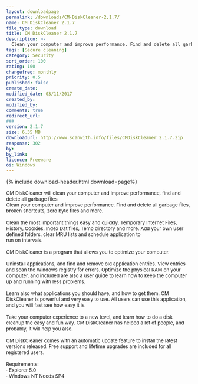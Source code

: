 ```yaml
---
layout: downloadpage
permalink: /downloads/CM-DiskCleaner-2,1,7/
name: CM DiskCleaner 2.1.7
file_type: download
title: CM DiskCleaner 2.1.7
description: >-
  Clean your computer and improve performance. Find and delete all garbage files, broken shortcuts, zero byte files and more. Clean the most important things easy and quickly, Temporary Internet Files, History, Cookies, Index Dat files, Temp director.
tags: [Secure cleaning]
category: Security
sort_order: 100
rating: 100
changefreq: monthly
priority: 0.5
published: false
create_date:
modified_date: 03/11/2017
created_by:
modified_by:
comments: true
redirect_url:
###
version: 2.1.7
size: 6.35 MB
downloadurl: http://www.scanwith.info/files/CMDiskCleaner 2.1.7.zip
response: 302
by:
by_link:
licence: Freeware
os: Windows
---
```


{% include download-header.html download=page%}

<p style="fix-download-text !important">
<p><font size="2">CM DiskCleaner will clean your computer and improve performance, find and delete all garbage files <br />
Clean your computer and improve performance. Find and delete all garbage files, broken shortcuts, zero byte files and more. <br />
<br />
Clean the most important things easy and quickly, Temporary Internet Files, History, Cookies, Index Dat files, Temp directory and more. Add your own user defined folders, clear MRU lists and schedule application to <br />
run on intervals. <br />
<br />
CM DiskCleaner is a program that allows you to optimize your computer. <br />
<br />
Uninstall applications, and find and remove old application entries. View entries and scan the Windows registry for errors. Optimize the physical RAM on your computer, and included are also a user guide to learn how to keep the computer up and running with less problems. <br />
<br />
Learn also what applications you should have, and how to get them. CM DiskCleaner is powerful and very easy to use. All users can use this application, and you will fast see how easy it is. <br />
<br />
Take your computer experience to a new level, and learn how to do a disk cleanup the easy and fun way. CM DiskCleaner has helped a lot of people, and probably, it will help you also. <br />
<br />
CM DiskCleaner comes with an automatic update feature to install the latest versions released. Free support and lifetime upgrades are included for all registered users. <br />
<br />
Requirements: <br />
· Explorer 5.0 <br />
· Windows NT Needs SP4</font></p></p>
